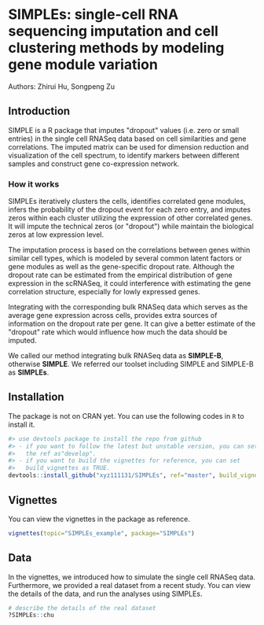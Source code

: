 # SIMPLEs: single-cell RNA sequencing imputation and cell clustering methods by modeling gene module variation

Authors:  Zhirui Hu, Songpeng Zu

## Introduction
SIMPLE is a R package that imputes "dropout" values (i.e. zero or small entries)
in the single cell RNASeq data based on cell similarities and gene correlations.
The imputed matrix can be used for dimension reduction and visualization of the
cell spectrum, to identify markers between different samples and construct gene
co-expression network. 

### How it works
SIMPLEs iteratively clusters the cells, identifies
correlated gene modules, infers the probability of the dropout event for each
zero entry, and imputes zeros within each cluster utilizing the expression of other
correlated genes. It will impute the technical zeros (or "dropout") while
maintain the biological zeros at low expression level.

The imputation process is based on the correlations between genes within similar
cell types, which is modeled by several common latent factors or gene modules as
well as the gene-specific dropout rate. Although the dropout rate can be
estimated from the empirical distribution of gene expression in the scRNASeq, it
could interference with estimating the gene correlation structure, especially
for lowly expressed genes. 

Integrating with the corresponding bulk RNASeq data
which serves as the average gene expression across cells, provides extra sources
of information on the dropout rate per gene. It can give a better estimate of
the "dropout" rate which would influence how much the data should be imputed. 

We called our method integrating bulk RNASeq data as **SIMPLE-B**, otherwise
**SIMPLE**. We referred our toolset including SIMPLE and SIMPLE-B as
**SIMPLEs**.

## Installation
The package is not on CRAN yet. You can use the following codes in `R` to
install it.

```r
#> use devtools package to install the repo from github
#> - if you want to follow the latest but unstable version, you can set 
#>   the ref as"develop".
#> - if you want to build the vignettes for reference, you can set 
#>   build_vignettes as TRUE.
devtools::install_github("xyz111131/SIMPLEs", ref="master", build_vignettes=FALSE)
```
## Vignettes
You can view the vignettes in the package as reference.
```r
vignettes(topic="SIMPLEs_example", package="SIMPLEs")
```

## Data
In the vignettes, we introduced how to simulate the single cell RNASeq data.
Furthermore, we provided a real dataset from a recent study. You can view
the details of the data, and run the analyses using SIMPLEs.
```r
# describe the details of the real dataset
?SIMPLEs::chu
```

